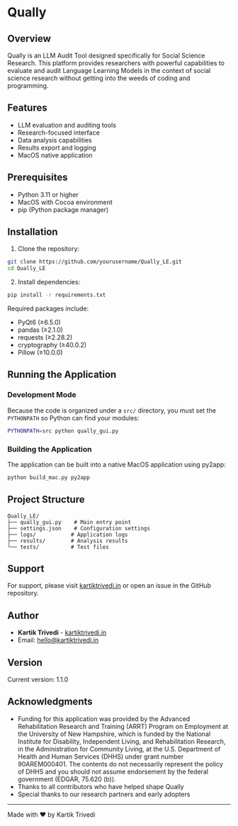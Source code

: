 # Qually
## Overview
Qually is an LLM Audit Tool designed specifically for Social Science Research. This platform provides researchers with powerful capabilities to evaluate and audit Language Learning Models in the context of social science research without getting into the weeds of coding and programming.

## Features
- LLM evaluation and auditing tools
- Research-focused interface
- Data analysis capabilities
- Results export and logging
- MacOS native application

## Prerequisites
- Python 3.11 or higher
- MacOS with Cocoa environment
- pip (Python package manager)

## Installation

1. Clone the repository:
```bash
git clone https://github.com/yourusername/Qually_LE.git
cd Qually_LE
```

2. Install dependencies:
```bash
pip install -r requirements.txt
```

Required packages include:
- PyQt6 (≥6.5.0)
- pandas (≥2.1.0)
- requests (≥2.28.2)
- cryptography (≥40.0.2)
- Pillow (≥10.0.0)

## Running the Application

### Development Mode
Because the code is organized under a `src/` directory, you must set the `PYTHONPATH` so Python can find your modules:
```bash
PYTHONPATH=src python qually_gui.py
```

### Building the Application
The application can be built into a native MacOS application using py2app:
```bash
python build_mac.py py2app
```

## Project Structure
```
Qually_LE/
├── qually_gui.py    # Main entry point
├── settings.json    # Configuration settings
├── logs/           # Application logs
├── results/        # Analysis results
└── tests/          # Test files
```



## Support
For support, please visit [kartiktrivedi.in](https://www.kartiktrivedi.in) or open an issue in the GitHub repository.

## Author
- **Kartik Trivedi** - [kartiktrivedi.in](https://www.kartiktrivedi.in)
- Email: hello@kartiktrivedi.in

## Version
Current version: 1.1.0

## Acknowledgments
- Funding for this application was provided by the Advanced Rehabilitation Research and Training (ARRT) Program on Employment at the University of New Hampshire, which is funded by the National Institute for Disability, Independent Living, and Rehabilitation Research, in the Administration for Community Living, at the U.S. Department of Health and Human Services (DHHS) under grant number 90AREM000401. The contents do not necessarily represent the policy of DHHS and you should not assume endorsement by the federal government (EDGAR, 75.620 (b)).
- Thanks to all contributors who have helped shape Qually
- Special thanks to our research partners and early adopters

---
Made with ❤️ by Kartik Trivedi
